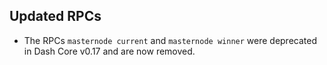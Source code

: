 Updated RPCs
------------

* The RPCs `masternode current` and `masternode winner` were deprecated in Dash Core
  v0.17 and are now removed.
